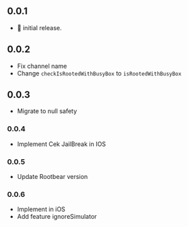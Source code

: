 ## 0.0.1

* 🎉 initial release.

## 0.0.2

* Fix channel name
* Change `checkIsRootedWithBusyBox` to `isRootedWithBusyBox`

## 0.0.3

* Migrate to null safety

### 0.0.4

* Implement Cek JailBreak in IOS

### 0.0.5

* Update Rootbear version

### 0.0.6

* Implement in iOS
* Add feature ignoreSimulator